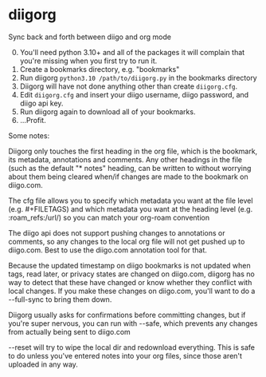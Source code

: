 # diigorg
Sync back and forth between diigo and org mode

0. You'll need python 3.10+ and all of the packages it will complain that you're missing when you first try to run it.
1. Create a bookmarks directory, e.g. "bookmarks"
2. Run diigorg `python3.10 /path/to/diigorg.py` in the bookmarks directory
3. Diigorg will have not done anything other than create `diigorg.cfg`.
4. Edit `diigorg.cfg` and insert your diigo username, diigo password, and diigo api key.
5. Run diigorg again to download all of your bookmarks.
6. ...Profit.

Some notes:

Diigorg only touches the first heading in the org file, which is the bookmark, its metadata, annotations and comments. 
Any other headings in the file (such as the default "* notes" heading, can be written to without worrying about them being cleared when/if changes are made to the bookmark on diigo.com.

The cfg file allows you to specify which metadata you want at the file level (e.g. #+FILETAGS) and which metadata you want at the heading level (e.g. :roam_refs:/url/) so you can match your org-roam convention

The diigo api does not support pushing changes to annotations or comments, so any changes to the local org file will not get pushed up to diigo.com.
Best to use the diigo.com annotation tool for that.

Because the updated timestamp on diigo bookmarks is not updated when tags, read later, or privacy states are changed on diigo.com, diigorg has no way to detect that these have changed or know whether they conflict with local changes.
If you make these changes on diigo.com, you'll want to do a --full-sync to bring them down.

Diigorg usually asks for confirmations before committing changes, but if you're super nervous, you can run with --safe, which prevents any changes from actually being sent to diigo.com

--reset will try to wipe the local dir and redownload everything. This is safe to do unless you've entered notes into your org files, since those aren't uploaded in any way.

